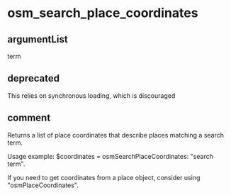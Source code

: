 # osm_search_place_coordinates
## argumentList
term
## deprecated
This relies on synchronous loading, which is discouraged
## comment

Returns a list of place coordinates that describe places matching a search term.

Usage example:
$coordinates = osmSearchPlaceCoordinates: "search term".

If you need to get coordinates from a place object, consider using "osmPlaceCoordinates".
